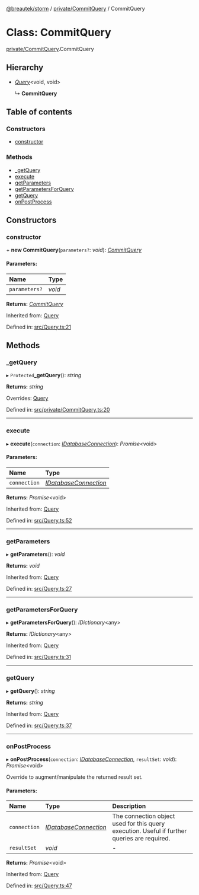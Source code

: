 [@breautek/storm](../README.md) / [private/CommitQuery](../modules/private_commitquery.md) / CommitQuery

# Class: CommitQuery

[private/CommitQuery](../modules/private_commitquery.md).CommitQuery

## Hierarchy

* [*Query*](query.query-1.md)<void, void\>

  ↳ **CommitQuery**

## Table of contents

### Constructors

- [constructor](private_commitquery.commitquery.md#constructor)

### Methods

- [\_getQuery](private_commitquery.commitquery.md#_getquery)
- [execute](private_commitquery.commitquery.md#execute)
- [getParameters](private_commitquery.commitquery.md#getparameters)
- [getParametersForQuery](private_commitquery.commitquery.md#getparametersforquery)
- [getQuery](private_commitquery.commitquery.md#getquery)
- [onPostProcess](private_commitquery.commitquery.md#onpostprocess)

## Constructors

### constructor

\+ **new CommitQuery**(`parameters?`: *void*): [*CommitQuery*](private_commitquery.commitquery.md)

#### Parameters:

| Name | Type |
| :------ | :------ |
| `parameters?` | *void* |

**Returns:** [*CommitQuery*](private_commitquery.commitquery.md)

Inherited from: [Query](query.query-1.md)

Defined in: [src/Query.ts:21](https://github.com/breautek/storm/blob/2614a1c/src/Query.ts#L21)

## Methods

### \_getQuery

▸ `Protected`**_getQuery**(): *string*

**Returns:** *string*

Overrides: [Query](query.query-1.md)

Defined in: [src/private/CommitQuery.ts:20](https://github.com/breautek/storm/blob/2614a1c/src/private/CommitQuery.ts#L20)

___

### execute

▸ **execute**(`connection`: [*IDatabaseConnection*](../interfaces/idatabaseconnection.idatabaseconnection-1.md)): *Promise*<void\>

#### Parameters:

| Name | Type |
| :------ | :------ |
| `connection` | [*IDatabaseConnection*](../interfaces/idatabaseconnection.idatabaseconnection-1.md) |

**Returns:** *Promise*<void\>

Inherited from: [Query](query.query-1.md)

Defined in: [src/Query.ts:52](https://github.com/breautek/storm/blob/2614a1c/src/Query.ts#L52)

___

### getParameters

▸ **getParameters**(): *void*

**Returns:** *void*

Inherited from: [Query](query.query-1.md)

Defined in: [src/Query.ts:27](https://github.com/breautek/storm/blob/2614a1c/src/Query.ts#L27)

___

### getParametersForQuery

▸ **getParametersForQuery**(): *IDictionary*<any\>

**Returns:** *IDictionary*<any\>

Inherited from: [Query](query.query-1.md)

Defined in: [src/Query.ts:31](https://github.com/breautek/storm/blob/2614a1c/src/Query.ts#L31)

___

### getQuery

▸ **getQuery**(): *string*

**Returns:** *string*

Inherited from: [Query](query.query-1.md)

Defined in: [src/Query.ts:37](https://github.com/breautek/storm/blob/2614a1c/src/Query.ts#L37)

___

### onPostProcess

▸ **onPostProcess**(`connection`: [*IDatabaseConnection*](../interfaces/idatabaseconnection.idatabaseconnection-1.md), `resultSet`: *void*): *Promise*<void\>

Override to augment/manipulate the returned result set.

#### Parameters:

| Name | Type | Description |
| :------ | :------ | :------ |
| `connection` | [*IDatabaseConnection*](../interfaces/idatabaseconnection.idatabaseconnection-1.md) | The connection object used for this query execution. Useful if further queries are required. |
| `resultSet` | *void* | - |

**Returns:** *Promise*<void\>

Inherited from: [Query](query.query-1.md)

Defined in: [src/Query.ts:47](https://github.com/breautek/storm/blob/2614a1c/src/Query.ts#L47)
